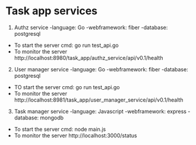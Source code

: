 Task app services
================
1. Authz service
    -language: Go
    -webframework: fiber
    -database: postgresql

 * To start the server
   cmd:    go run test_api.go
 * To monitor the server
   http://localhost:8980/task_app/authz_service/api/v0.1/health
2. User manager service
     -language: Go
     -webframework: fiber
     -database: postgresql
 * TO start the server
    cmd: go run test_api.go
 * To monitor the server
   http://localhost:8981/task_app/user_manager_service/api/v0.1/health

3. Task manager service
      -language: Javascript
      -webframework: express
      -database: mongodb
 * To start the server
    cmd: node main.js
* To monitor the server
    http://localhost:3000/status

